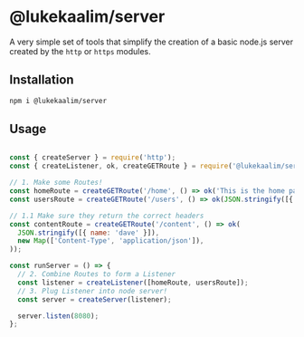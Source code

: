 # @lukekaalim/server

A very simple set of tools that simplify the creation of a basic node.js server created
by the `http` or `https` modules.

## Installation
```bash
npm i @lukekaalim/server
```

## Usage

```javascript

const { createServer } = require('http');
const { createListener, ok, createGETRoute } = require('@lukekaalim/server');

// 1. Make some Routes!
const homeRoute = createGETRoute('/home', () => ok('This is the home page'));
const usersRoute = createGETRoute('/users', () => ok(JSON.stringify([{ name: 'dave' }])));

// 1.1 Make sure they return the correct headers
const contentRoute = createGETRoute('/content', () => ok(
  JSON.stringify([{ name: 'dave' }]),
  new Map(['Content-Type', 'application/json']),
));

const runServer = () => {
  // 2. Combine Routes to form a Listener
  const listener = createListener([homeRoute, usersRoute]);
  // 3. Plug Listener into node server!
  const server = createServer(listener);

  server.listen(8080);
};

```